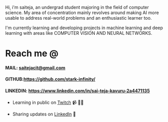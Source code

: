 Hi, i'm saiteja, an undergrad student majoring in the field of computer science. My area of concentration mainly revolves around making AI more usable to address real-world problems and an enthusiastic learner too.

I'm currently learning and developing projects in machine learning and deep learning with areas like COMPUTER VISION AND NEURAL NETWORKS.

# Reach me @
 
#### MAIL: saitejacit@gmail.com
#### GITHUB:https://github.com/stark-infinity/
#### LINKEDIN: https://www.linkedin.com/in/sai-teja-kavuru-2a4471135

<a href="https://github.com/stark-infinity"></a>
- Learning in public on <a href="https://www.twitch.tv/saitejak">Twitch</a> 📹 ✍🏾

- Sharing updates on <a href="https://www.linkedin.com/in/sai-teja-kavuru-2a4471135">LinkedIn</a> 💼
